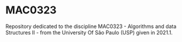 # MAC0323
Repository dedicated to the discipline MAC0323 - Algorithms and data Structures II - from the University Of São Paulo (USP) given in 2021.1.
